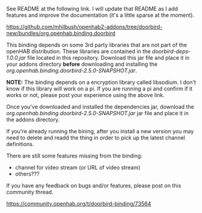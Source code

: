 See README at the following link. I will update that README as I add features and improve the documentation (it's a little sparse at the moment).

https://github.com/mhilbush/openhab2-addons/tree/doorbird-new/bundles/org.openhab.binding.doorbird

This binding depends on some 3rd party libraries that are not part of the openHAB distribution.
These libraries are contained in the *doorbird-deps-1.0.0.jar* file located in this repository.
Download this jar file and place it in your addons directory **before** downloading and installing the *org.openhab.binding.doorbird-2.5.0-SNAPSHOT.jar*.

**NOTE:** The binding depends on a encryption library called libsodium. 
I don't know if this library will work on a pi. 
If you are running a pi and confirm if it works or not, please post your experience using the above link.

Once you've downloaded and installed the dependencies jar, download the *org.openhab.binding.doorbird-2.5.0-SNAPSHOT.jar* jar file and place it in the addons directory.

If you're already running the bining, after you install a new version you may need to delete and readd the thing in order to pick up the latest channel definitions.

There are still some features missing from the binding:

- channel for video stream (or URL of video stream)
- others???

If you have any feedback on bugs and/or features, please post on this community thread.

https://community.openhab.org/t/doorbird-binding/73564
